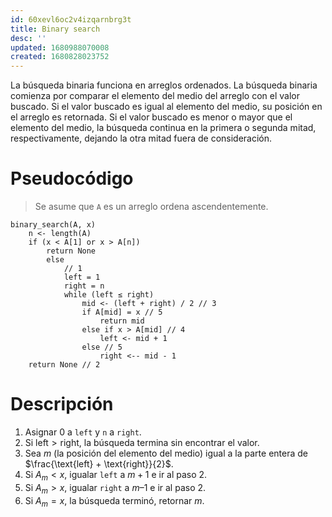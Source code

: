 ```yaml
---
id: 60xevl6oc2v4izqarnbrg3t
title: Binary search
desc: ''
updated: 1680988070008
created: 1680828023752
---
```


La búsqueda binaria funciona en arreglos ordenados. La búsqueda binaria comienza por comparar el elemento del medio del arreglo con el valor buscado. Si el valor buscado es igual al elemento del medio, su posición en el arreglo es retornada. Si el valor buscado es menor o mayor que el elemento del medio, la búsqueda continua en la primera o segunda mitad, respectivamente, dejando la otra mitad fuera de consideración.


# Pseudocódigo

> Se asume que `A` es un arreglo ordena ascendentemente.

```
binary_search(A, x)
    n <- length(A)
    if (x < A[1] or x > A[n])
        return None
        else
            // 1
            left = 1
            right = n
            while (left ≤ right)
                mid <- (left + right) / 2 // 3
                if A[mid] = x // 5
                    return mid
                else if x > A[mid] // 4
                    left <- mid + 1
                else // 5
                    right <-- mid - 1
    return None // 2
```

# Descripción

1. Asignar 0 a `left` y `n` a `right`.
2. Si $\text{left} > \text{right}$, la búsqueda termina sin encontrar el valor.
3. Sea $m$ (la posición del elemento del medio) igual a la parte entera de $\frac{\text{left} + \text{right}}{2}$.
4. Si $A_m < x$, igualar `left` a $m + 1$ e ir al paso 2.
5. Si $A_m > x$, igualar `right` a $m – 1$ e ir al paso 2.
6. Si $A_m = x$, la búsqueda terminó, retornar $m$.